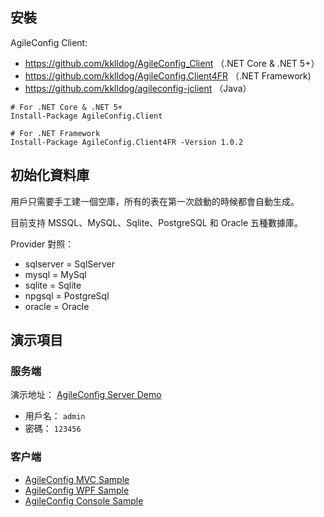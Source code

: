 ## 安裝

AgileConfig Client:
- https://github.com/kklldog/AgileConfig_Client （.NET Core & .NET 5+）
- https://github.com/kklldog/AgileConfig.Client4FR （.NET Framework)
- https://github.com/kklldog/agileconfig-jclient （Java）

```shell
# For .NET Core & .NET 5+
Install-Package AgileConfig.Client

# For .NET Framework
Install-Package AgileConfig.Client4FR -Version 1.0.2
```

## 初始化資料庫

用戶只需要手工建一個空庫，所有的表在第一次啟動的時候都會自動生成。

目前支持 MSSQL、MySQL、Sqlite、PostgreSQL 和 Oracle 五種數據庫。

Provider 對照：

- sqlserver = SqlServer
- mysql = MySql
- sqlite = Sqlite
- npgsql = PostgreSql
- oracle = Oracle

## 演示項目

### 服务端

演示地址： [AgileConfig Server Demo](http://agileconfig_server.xbaby.xyz/)

- 用戶名： `admin`
- 密碼： `123456`

### 客户端

- [AgileConfig MVC Sample](https://github.com/kklldog/AgileConfig_Client/tree/master/AgileConfigMVCSample)
- [AgileConfig WPF Sample](https://github.com/kklldog/AgileConfig_Client/tree/master/AgileConfigWPFSample)
- [AgileConfig Console Sample](https://github.com/kklldog/AgileConfig_Client/tree/master/AgileConfigConsoleSample)